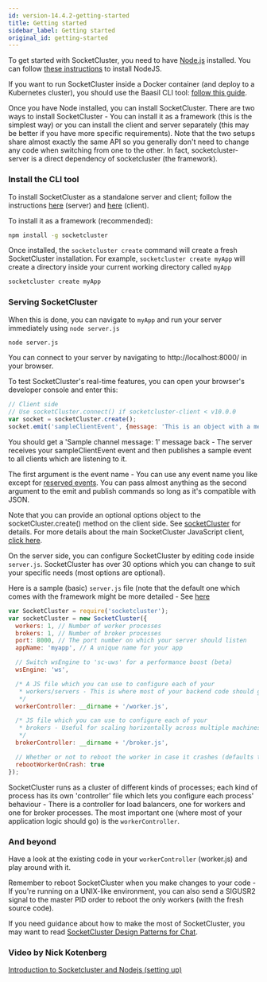 ```yaml
---
id: version-14.4.2-getting-started
title: Getting started
sidebar_label: Getting started
original_id: getting-started
---
```


To get started with SocketCluster, you need to have [Node.js](https://nodejs.org/en/) installed.
You can follow [these instructions](https://nodejs.org/en/download/package-manager/) to install NodeJS.

If you want to run SocketCluster inside a Docker container (and deploy to a Kubernetes cluster), you should use the Baasil CLI tool: [follow this guide](https://docs.baasil.io/setting_up.html).

Once you have Node installed, you can install SocketCluster.
There are two ways to install SocketCluster - You can install it as a framework (this is the simplest way) or you can install the client and server separately (this may be better if you have more specific requirements).
Note that the two setups share almost exactly the same API so you generally don't need to change any code when switching from one to the other. In fact, socketcluster-server is a direct dependency of socketcluster (the framework).

### Install the CLI tool

To install SocketCluster as a standalone server and client; follow the instructions [here](https://github.com/SocketCluster/socketcluster-server) (server) and [here](https://github.com/SocketCluster/socketcluster-client) (client).

To install it as a framework (recommended):

```bash
npm install -g socketcluster
```

Once installed, the <code>socketcluster create</code> command will create a fresh SocketCluster installation. For example, <code>socketcluster create myApp</code> will create a directory inside your current working directory called <code>myApp</code>

```bash
socketcluster create myApp
```

### Serving SocketCluster

When this is done, you can navigate to <code>myApp</code> and run your server immediately using <code>node server.js</code>

```bash
node server.js
```

You can connect to your server by navigating to http://localhost:8000/ in your browser.

To test SocketCluster's real-time features, you can open your browser's developer console and enter this:

```js
// Client side
// Use socketCluster.connect() if socketcluster-client < v10.0.0
var socket = socketCluster.create();
socket.emit('sampleClientEvent', {message: 'This is an object with a message property'});
```

You should get a 'Sample channel message: 1' message back - The server receives your sampleClientEvent event and then publishes a sample event to all clients which are listening to it.

The first argument is the event name - You can use any event name you like except for [reserved events](https://github.com/SocketCluster/socketcluster-client/blob/70403a7853897b1948368b13ec652b09b7fede0a/lib/scsocket.js#L59-L74).
You can pass almost anything as the second argument to the emit and publish commands so long as it's compatible with JSON.

Note that you can provide an optional options object to the socketCluster.create() method on the client side.
See <a href="#!/docs/api-socketcluster-client" target="_blank">socketCluster</a> for details.
For more details about the main SocketCluster JavaScript client, [click here](https://github.com/SocketCluster/socketcluster-client).

On the server side, you can configure SocketCluster by editing code inside <code>server.js</code>. SocketCluster has over 30 options which you can change to suit your specific needs (most options are optional).

Here is a sample (basic) <code>server.js</code> file (note that the default one which comes with the framework might be more detailed - See [here](https://github.com/SocketCluster/socketcluster/blob/master/sample/server.js)

```js
var SocketCluster = require('socketcluster');
var socketCluster = new SocketCluster({
  workers: 1, // Number of worker processes
  brokers: 1, // Number of broker processes
  port: 8000, // The port number on which your server should listen
  appName: 'myapp', // A unique name for your app

  // Switch wsEngine to 'sc-uws' for a performance boost (beta)
  wsEngine: 'ws',

  /* A JS file which you can use to configure each of your
   * workers/servers - This is where most of your backend code should go
   */
  workerController: __dirname + '/worker.js',

  /* JS file which you can use to configure each of your
   * brokers - Useful for scaling horizontally across multiple machines (optional)
   */
  brokerController: __dirname + '/broker.js',

  // Whether or not to reboot the worker in case it crashes (defaults to true)
  rebootWorkerOnCrash: true
});
```

SocketCluster runs as a cluster of different kinds of processes; each kind of process has its own 'controller' file which lets you configure each process' behaviour - There is a controller for load balancers, one for workers and one for broker processes. The most important one (where most of your application logic should go) is the <code>workerController</code>.


### And beyond

 Have a look at the existing code in your <code>workerController</code> (worker.js) and play around with it.

 Remember to reboot SocketCluster when you make changes to your code - If you're running on a UNIX-like environment, you can also send a SIGUSR2 signal to the master PID order to reboot the only workers (with the fresh source code).

 If you need guidance about how to make the most of SocketCluster, you may want to read [SocketCluster Design Patterns for Chat](https://jonathangrosdubois.medium.com/socketcluster-design-patterns-for-chat-69e76a4b1966).

### Video by Nick Kotenberg

[Introduction to Socketcluster and Nodejs (setting up)](https://www.youtube.com/watch?v=a38BBbKYH1M&list=PLTxFJWe_410zNJJD0o8njNLv7HidG1CHq&index=1)
